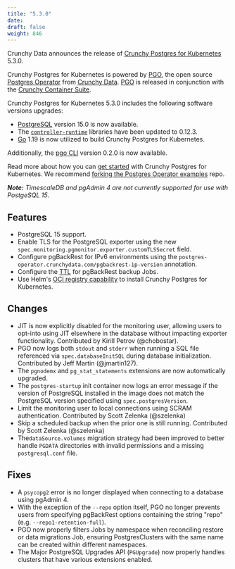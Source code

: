```yaml
---
title: "5.3.0"
date:
draft: false
weight: 846
---
```


Crunchy Data announces the release of [Crunchy Postgres for Kubernetes](https://www.crunchydata.com/products/crunchy-postgresql-for-kubernetes/) 5.3.0.

Crunchy Postgres for Kubernetes is powered by [PGO](https://github.com/CrunchyData/postgres-operator), the open source [Postgres Operator](https://github.com/CrunchyData/postgres-operator) from [Crunchy Data](https://www.crunchydata.com). [PGO](https://github.com/CrunchyData/postgres-operator) is released in conjunction with the [Crunchy Container Suite](https://github.com/CrunchyData/crunchy-containers).

Crunchy Postgres for Kubernetes 5.3.0 includes the following software versions upgrades:

- [PostgreSQL](https://www.postgresql.org) version 15.0 is now available.
- The [`controller-runtime`](https://github.com/kubernetes-sigs/controller-runtime) libraries have been updated to 0.12.3.
- [Go](https://go.dev/) 1.19 is now utilized to build Crunchy Postgres for Kubernetes.

Additionally, the [pgo CLI](https://access.crunchydata.com/documentation/postgres-operator-client/lates) version 0.2.0 is now available.

Read more about how you can [get started](https://access.crunchydata.com/documentation/postgres-operator/latest/quickstart/) with Crunchy Postgres for Kubernetes. We recommend [forking the Postgres Operator examples](https://github.com/CrunchyData/postgres-operator-examples/fork) repo.

_**Note:** TimescaleDB and pgAdmin 4 are not currently supported for use with PostgeSQL 15_.

## Features

- PostgreSQL 15 support.
- Enable TLS for the PostgreSQL exporter using the new `spec.monitoring.pgmonitor.exporter.customTLSSecret` field.
- Configure pgBackRest for IPv6 environments using the `postgres-operator.crunchydata.com/pgbackrest-ip-version` annotation.
- Configure the [TTL](https://kubernetes.io/docs/concepts/workloads/controllers/job/#ttl-mechanism-for-finished-jobs) for pgBackRest backup Jobs.
- Use Helm's [OCI registry capability](https://helm.sh/docs/topics/registries/) to install Crunchy Postgres for Kubernetes.

## Changes

- JIT is now explicitly disabled for the monitoring user, allowing users to opt-into using JIT elsewhere in the database without impacting exporter functionality.  Contributed by Kirill Petrov (@chobostar).
- PGO now logs both `stdout` and `stderr` when running a SQL file referenced via `spec.databaseInitSQL` during database initialization.  Contributed by Jeff Martin (@jmartin127).
- The `pgnodemx` and `pg_stat_statements` extensions are now automatically upgraded.
- The `postgres-startup` init container now logs an error message if the version of PostgreSQL installed in the image does not match the PostgreSQL version specified using `spec.postgresVersion`.
- Limit the monitoring user to local connections using SCRAM authentication. Contributed by Scott Zelenka (@szelenka)
- Skip a scheduled backup when the prior one is still running. Contributed by Scott Zelenka (@szelenka)
- The`dataSource.volumes` migration strategy had been improved to better handle `PGDATA` directories with invalid permissions and a missing `postgresql.conf` file.

## Fixes

- A `psycopg2` error is no longer displayed when connecting to a database using pgAdmin 4.
- With the exception of the `--repo` option itself, PGO no longer prevents users from specifying pgBackRest options containing the string "repo" (e.g. `--repo1-retention-full`).
- PGO now properly filters Jobs by namespace when reconciling restore or data migrations Job, ensuring PostgresClusters with the same name can be created within different namespaces.
- The Major PostgreSQL Upgrades API (`PGUpgrade`) now properly handles clusters that have various extensions enabled.

